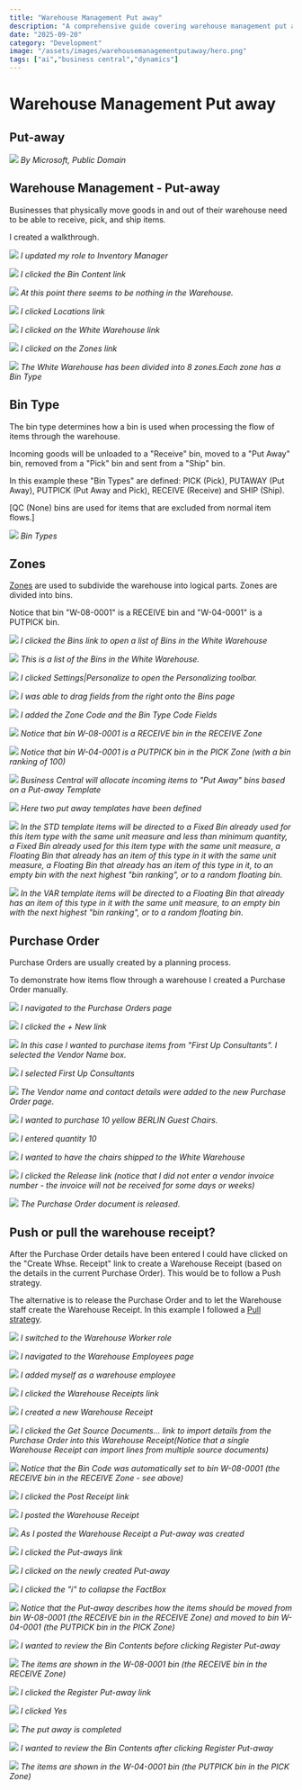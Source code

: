 ```yaml
---
title: "Warehouse Management Put away"
description: "A comprehensive guide covering warehouse management put away"
date: "2025-09-20"
category: "Development"
image: "/assets/images/warehousemanagementputaway/hero.png"
tags: ["ai","business central","dynamics"]
---
```


# Warehouse Management Put away

## Put-away

![](/assets/images/warehousemanagementputaway/dynamics365-color.svg)
*By Microsoft, Public Domain*


## Warehouse Management - Put-away

Businesses that physically move goods in and out of their warehouse need to be able to receive, pick, and ship items.

I created a walkthrough.

![](/assets/images/warehousemanagementputaway/screen-shot-2023-08-19-at-10.33.47-am-1437x713.png)
*I updated my role to Inventory Manager*

![](/assets/images/warehousemanagementputaway/screen-shot-2023-08-19-at-10.33.58-am-1437x712.png)
*I clicked the Bin Content link*

![](/assets/images/warehousemanagementputaway/screen-shot-2023-08-19-at-10.34.20-am-1441x554.png)
*At this point there seems to be nothing in the Warehouse.*

![](/assets/images/warehousemanagementputaway/screen-shot-2023-08-19-at-10.35.18-am-1439x713.png)
*I clicked Locations link*

![](/assets/images/warehousemanagementputaway/screen-shot-2023-08-19-at-10.35.35-am-890x602.png)
*I clicked on the White Warehouse link*

![](/assets/images/warehousemanagementputaway/screen-shot-2023-08-19-at-10.37.12-am-1435x711.png)
*I clicked on the Zones link*

![](/assets/images/warehousemanagementputaway/screen-shot-2023-08-19-at-10.38.34-am-1439x714.png)
*The White Warehouse has been divided into 8 zones.Each zone has a Bin Type*


## Bin Type

The bin type determines how a bin is used when processing the flow of items through the warehouse.

Incoming goods will be unloaded to a "Receive" bin, moved to a "Put Away" bin, removed from a "Pick" bin and sent from a "Ship" bin.

In this example these "Bin Types" are defined: PICK (Pick), PUTAWAY (Put Away), PUTPICK (Put Away and Pick), RECEIVE (Receive) and SHIP (Ship).

[QC (None) bins are used for items that are excluded from normal item flows.]

![](/assets/images/warehousemanagementputaway/screen-shot-2023-08-19-at-3.37.18-pm-1443x429.png)
*Bin Types*


## Zones

[Zones](https://learn.microsoft.com/en-us/training/modules/set-up-zones-bins/2-set-up-zone) are used to subdivide the warehouse into logical parts. Zones are divided into bins.

Notice that bin "W-08-0001" is a RECEIVE bin and "W-04-0001" is a PUTPICK bin.

![](/assets/images/warehousemanagementputaway/screen-shot-2023-08-19-at-10.38.51-am-1438x713.png)
*I clicked the Bins link to open a list of Bins in the White Warehouse*

![](/assets/images/warehousemanagementputaway/screen-shot-2023-08-19-at-10.39.03-am-1437x711.png)
*This is a list of the Bins in the White Warehouse.*

![](/assets/images/warehousemanagementputaway/screen-shot-2023-08-19-at-10.40.53-am-1431x714.png)
*I clicked Settings|Personalize to open the Personalizing toolbar.*

![](/assets/images/warehousemanagementputaway/screen-shot-2023-08-19-at-10.41.15-am-1438x708.png)
*I was able to drag fields from the right onto the Bins page*

![](/assets/images/warehousemanagementputaway/screen-shot-2023-08-19-at-10.43.18-am-1436x715.png)
*I added the Zone Code and the Bin Type Code Fields*

![](/assets/images/warehousemanagementputaway/screen-shot-2023-08-19-at-10.46.03-am-1436x714.png)
*Notice that bin W-08-0001 is a RECEIVE bin in the RECEIVE Zone*

![](/assets/images/warehousemanagementputaway/screen-shot-2023-08-19-at-10.46.54-am-1438x714.png)
*Notice that bin W-04-0001 is a PUTPICK bin in the PICK Zone (with a bin ranking of 100)*

![](/assets/images/warehousemanagementputaway/screen-shot-2023-08-19-at-10.48.31-am-1438x714.png)
*Business Central will allocate incoming items to "Put Away" bins based on a Put-away Template*

![](/assets/images/warehousemanagementputaway/screen-shot-2023-08-19-at-10.48.43-am-1438x711.png)
*Here two put away templates have been defined*

![](/assets/images/warehousemanagementputaway/screen-shot-2023-08-19-at-10.49.08-am-1439x713.png)
*In the STD template items will be directed to a Fixed Bin already used for this item type with the same unit measure and less than minimum quantity, a Fixed Bin already used for this item type with the same unit measure, a Floating Bin that already has an item of this type in it with the same unit measure, a Floating Bin that already has an item of this type in it, to an empty bin with the next highest "bin ranking", or to a random floating bin.*

![](/assets/images/warehousemanagementputaway/screen-shot-2023-08-19-at-10.49.32-am-1435x712.png)
*In the VAR template items will be directed to a Floating Bin that already has an item of this type in it with the same unit measure, to an empty bin with the next highest "bin ranking", or to a random floating bin.*


## Purchase Order

Purchase Orders are usually created by a planning process.

To demonstrate how items flow through a warehouse I created a Purchase Order manually.

![](/assets/images/warehousemanagementputaway/screen-shot-2023-08-19-at-10.49.57-am-1438x712.png)
*I navigated to the Purchase Orders page*

![](/assets/images/warehousemanagementputaway/screen-shot-2023-08-19-at-10.50.32-am-1439x296.png)
*I clicked the + New link*

![](/assets/images/warehousemanagementputaway/screen-shot-2023-08-19-at-10.50.51-am-1437x711.png)
*In this case I wanted to purchase items from "First Up Consultants". I selected the Vendor Name box.*

![](/assets/images/warehousemanagementputaway/screen-shot-2023-08-19-at-10.51.06-am-1438x711.png)
*I selected First Up Consultants*

![](/assets/images/warehousemanagementputaway/screen-shot-2023-08-19-at-10.51.21-am-1437x714.png)
*The Vendor name and contact details were added to the new Purchase Order page.*

![](/assets/images/warehousemanagementputaway/screen-shot-2023-08-19-at-10.51.42-am-1437x712.png)
*I wanted to purchase 10 yellow BERLIN Guest Chairs.*

![](/assets/images/warehousemanagementputaway/screen-shot-2023-08-19-at-10.52.04-am-1439x713.png)
*I entered quantity 10*

![](/assets/images/warehousemanagementputaway/screen-shot-2023-08-19-at-10.52.26-am-1438x713.png)
*I wanted to have the chairs shipped to the White Warehouse*

![](/assets/images/warehousemanagementputaway/screen-shot-2023-08-19-at-8.27.35-pm-1836x930.png)
*I clicked the Release link (notice that I did not enter a vendor invoice number - the invoice will not be received for some days or weeks)*

![](/assets/images/warehousemanagementputaway/screen-shot-2023-08-19-at-8.27.50-pm-1836x927.png)
*The Purchase Order document is released.*


## Push or pull the warehouse receipt?

After the Purchase Order details have been entered I could have clicked on the "Create Whse. Receipt" link to create a Warehouse Receipt (based on the details in the current Purchase Order). This would be to follow a Push strategy.

The alternative is to release the Purchase Order and to let the Warehouse staff create the Warehouse Receipt. In this example I followed a [Pull strategy](https://usedynamics.com/business-central/warehouse/strategies-when-creating-receipts/).

![](/assets/images/warehousemanagementputaway/screen-shot-2023-08-19-at-10.56.34-am-1435x710.png)
*I switched to the Warehouse Worker role*

![](/assets/images/warehousemanagementputaway/screen-shot-2023-08-19-at-7.55.18-pm-1444x716.png)
*I navigated to the Warehouse Employees page*

![](/assets/images/warehousemanagementputaway/screen-shot-2023-08-19-at-7.56.20-pm-1440x512.png)
*I added myself as a warehouse employee*

![](/assets/images/warehousemanagementputaway/screen-shot-2023-08-19-at-4.52.29-pm-1439x318.png)
*I clicked the Warehouse Receipts link*

![](/assets/images/warehousemanagementputaway/screen-shot-2023-08-19-at-8.25.51-pm-1836x454.png)
*I created a new Warehouse Receipt*

![](/assets/images/warehousemanagementputaway/screen-shot-2023-08-19-at-8.28.21-pm-1836x926.png)
*I clicked the Get Source Documents... link to import details from the Purchase Order into this Warehouse Receipt(Notice that a single Warehouse Receipt can import lines from multiple source documents)*

![](/assets/images/warehousemanagementputaway/screen-shot-2023-08-19-at-8.28.45-pm-1836x928.png)
*Notice that the Bin Code was automatically set to bin W-08-0001 (the RECEIVE bin in the RECEIVE Zone - see above)*

![](/assets/images/warehousemanagementputaway/screen-shot-2023-08-19-at-8.29.16-pm-1836x926.png)
*I clicked the Post Receipt link*

![](/assets/images/warehousemanagementputaway/screen-shot-2023-08-19-at-8.29.26-pm-1836x922.png)
*I posted the Warehouse Receipt*

![](/assets/images/warehousemanagementputaway/screen-shot-2023-08-19-at-8.29.40-pm-1836x927.png)
*As I posted the Warehouse Receipt a Put-away was created*

![](/assets/images/warehousemanagementputaway/screen-shot-2023-08-19-at-8.29.57-pm-1836x342.png)
*I clicked the Put-aways link*

![](/assets/images/warehousemanagementputaway/screen-shot-2023-08-19-at-8.30.10-pm-1836x508.png)
*I clicked on the newly created Put-away*

![](/assets/images/warehousemanagementputaway/screen-shot-2023-08-19-at-8.30.30-pm-1836x926.png)
*I clicked the "i" to collapse the FactBox*

![](/assets/images/warehousemanagementputaway/screen-shot-2023-08-19-at-8.30.45-pm-1836x927.png)
*Notice that the Put-away describes how the items should be moved from bin W-08-0001 (the RECEIVE bin in the RECEIVE Zone) and moved to bin W-04-0001 (the PUTPICK bin in the PICK Zone)*

![](/assets/images/warehousemanagementputaway/screen-shot-2023-08-19-at-8.31.05-pm-1836x925.png)
*I wanted to review the Bin Contents before clicking Register Put-away*

![](/assets/images/warehousemanagementputaway/screen-shot-2023-08-19-at-8.31.39-pm-1836x929.png)
*The items are shown in the W-08-0001 bin (the RECEIVE bin in the RECEIVE Zone)*

![](/assets/images/warehousemanagementputaway/screen-shot-2023-08-19-at-8.31.50-pm-1836x931.png)
*I clicked the Register Put-away link*

![](/assets/images/warehousemanagementputaway/screen-shot-2023-08-19-at-8.31.59-pm-1836x927.png)
*I clicked Yes*

![](/assets/images/warehousemanagementputaway/screen-shot-2023-08-19-at-8.32.10-pm-1836x929.png)
*The put away is completed*

![](/assets/images/warehousemanagementputaway/screen-shot-2023-08-19-at-8.32.26-pm-1836x924.png)
*I wanted to review the Bin Contents after clicking Register Put-away*

![](/assets/images/warehousemanagementputaway/screen-shot-2023-08-19-at-8.32.37-pm-1836x929.png)
*The items are shown in the W-04-0001 bin (the PUTPICK bin in the PICK Zone)*
